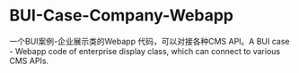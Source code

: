 # BUI-Case-Company-Webapp
一个BUI案例-企业展示类的Webapp 代码，可以对接各种CMS API。A BUI case - Webapp code of enterprise display class, which can connect to various CMS APIs.
